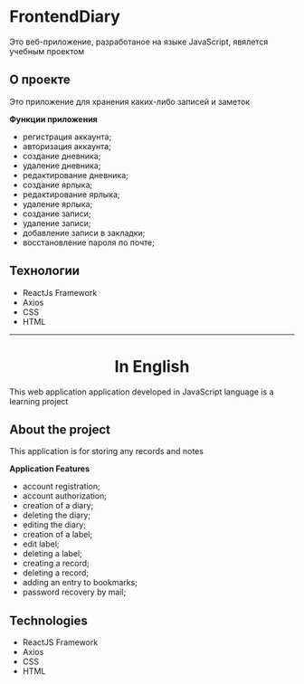 # FrontendDiary

Это веб-приложение, разработаное на языке JavaScript, явялется учебным проектом

## О проекте

Это приложение для хранения каких-либо записей и заметок

__Функции приложения__

- регистрация аккаунта;
- авторизация аккаунта;
- создание дневника;
- удаление дневника;
- редактирование дневника;
- создание ярлыка;
- редактирование ярлыка;
- удаление ярлыка;
- создание записи;
- удаление записи;
- добавление записи в закладки;
- восстановление пароля по почте;

## Технологии

- ReactJs Framework
- Axios
- CSS
- HTML

---

<h1 align="center">In English</h1>

This web application application developed in JavaScript language is a learning project

## About the project

This application is for storing any records and notes

__Application Features__

- account registration;
- account authorization;
- creation of a diary;
- deleting the diary;
- editing the diary;
- creation of a label;
- edit label;
- deleting a label;
- creating a record;
- deleting a record;
- adding an entry to bookmarks;
- password recovery by mail;

## Technologies

- ReactJS Framework
- Axios
- CSS
- HTML
